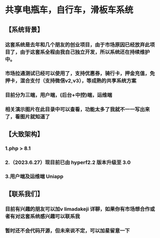 # 共享电瓶车，自行车，滑板车系统
## 【系统背景】
### 这套系统是去年和几个朋友的创业项目，由于市场原因已经放弃此项目了，由于这套系全程由我自己独立开发，所以系统还在持续维护中。
### 市场拉通测试已经可以使用了，支持优惠券，骑行卡，押金充值，免押卡，混合支付（支持微信v2,v3），等成熟的共享系统方案
### 目前分为三端，用户端，(后台+中控)端，运维端
### 相关演示图片在此目录中可以查看，功能太多了我就不一一写出来了，看图片就知道了
## 【大致架构】
### 1.php > 8.1
### 2.（2023.6.27）现目前已由 hyperf2.2 版本升级至 3.0
### 3.用户端及运维端 Uniapp
## 【联系我们】
### 目前有兴趣的朋友可以加v limadakeji 详聊，如果你有市场想合作或者有对这套系统感兴趣可以联系我
### 暂时还不会代码开源，但未来说不定，可以加星留意一下